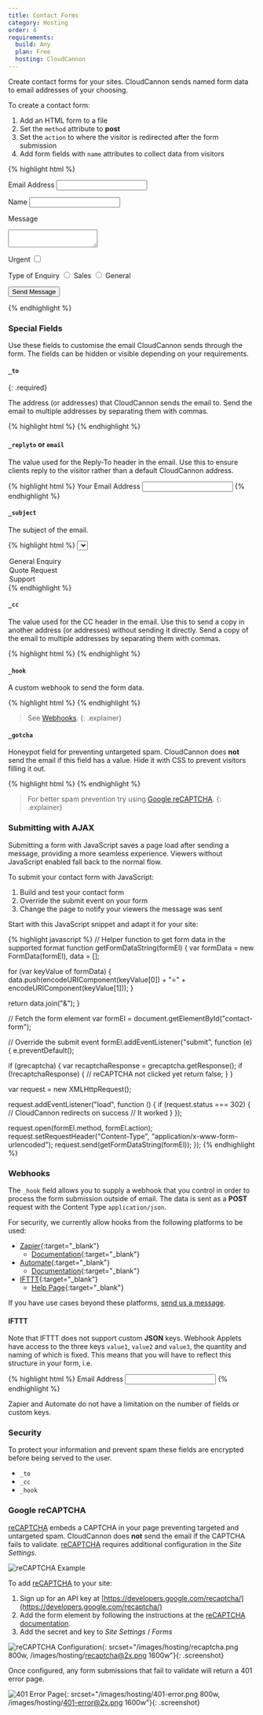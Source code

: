 ```yaml
---
title: Contact Forms
category: Hosting
order: 4
requirements:
  build: Any
  plan: Free
  hosting: CloudCannon
---
```


Create contact forms for your sites. CloudCannon sends named form data to email addresses of your choosing.

To create a contact form:

1. Add an HTML form to a file
2. Set the `method` attribute to **post**
3. Set the `action` to where the visitor is redirected after the form submission
4. Add form fields with `name` attributes to collect data from visitors

{% highlight html %}
<form method="post" action="/success.html">
  <label>Email Address</label>
  <input type="text" name="email">

  <label>Name</label>
  <input type="text" name="name">

  <label>Message</label>
  <textarea name="message"></textarea>

  <label>Urgent</label>
  <input type="checkbox" name="urgent">

  <label>Type of Enquiry</label>
  <input type="radio" name="_subject" value="Sales Enquiry"> Sales
  <input type="radio" name="_subject" value="General Enquiry"> General

  <input type="hidden" name="_to" value="sales@example.com,support@example.com">
  <input type="hidden" name="_cc" value="sales.tracker@example.com">
  <input type="hidden" name="_hook" value="https://hooks.zapier.com/hooks/catch/1234567/abcdef/">
  <input type="text" name="_gotcha" style="display: none;">

  <input type="submit" value="Send Message">
</form>
{% endhighlight %}


### Special Fields

Use these fields to customise the email CloudCannon sends through the form. The fields can be hidden or visible depending on your requirements.

#### `_to`
{: .required}

The address (or addresses) that CloudCannon sends the email to.
Send the email to multiple addresses by separating them with commas.

{% highlight html %}
<input type="hidden" name="_to" value="contact@example.com">
{% endhighlight %}

#### `_replyto` or `email`

The value used for the Reply-To header in the email.
Use this to ensure clients reply to the visitor rather than a default CloudCannon address.

{% highlight html %}
<label>
  Your Email Address
  <input type="text" name="_replyto">
 </label>
{% endhighlight %}

#### `_subject`

The subject of the email.

{% highlight html %}
<select name="_subject">
  <option>General Enquiry</option>
  <option>Quote Request</option>
  <option>Support</option>
</select>
{% endhighlight %}

#### `_cc`

The value used for the CC header in the email.
Use this to send a copy in another address (or addresses) without sending it directly.
Send a copy of the email to multiple addresses by separating them with commas.

{% highlight html %}
<input type="hidden" name="_cc" value="contact@example.com">
{% endhighlight %}

#### `_hook`

A custom webhook to send the form data.

{% highlight html %}
<input type="hidden" name="_hook" value="https://hooks.zapier.com/hooks/catch/1234567/abcdef/">
{% endhighlight %}

> See [Webhooks](#webhooks).
{: .explainer}

#### `_gotcha`

Honeypot field for preventing untargeted spam.
CloudCannon does **not** send the email if this field has a value.
Hide it with CSS to prevent visitors filling it out.

{% highlight html %}
<input type="text" name="_gotcha" style="display: none;">
{% endhighlight %}

> For better spam prevention try using [Google reCAPTCHA](#google-recaptcha).
{: .explainer}

### Submitting with AJAX

Submitting a form with JavaScript saves a page load after sending a message, providing a more seamless experience.
Viewers without JavaScript enabled fall back to the normal flow.

To submit your contact form with JavaScript:

1. Build and test your contact form
2. Override the submit event on your form
3. Change the page to notify your viewers the message was sent

Start with this JavaScript snippet and adapt it for your site:

{% highlight javascript %}
// Helper function to get form data in the supported format
function getFormDataString(formEl) {
  var formData = new FormData(formEl),
      data = [];

  for (var keyValue of formData) {
    data.push(encodeURIComponent(keyValue[0]) + "=" + encodeURIComponent(keyValue[1]));
  }

  return data.join("&");
}

// Fetch the form element
var formEl = document.getElementById("contact-form");

// Override the submit event
formEl.addEventListener("submit", function (e) {
  e.preventDefault();

  if (grecaptcha) {
    var recaptchaResponse = grecaptcha.getResponse();
    if (!recaptchaResponse) { // reCAPTCHA not clicked yet
      return false;
    }
  }

  var request = new XMLHttpRequest();

  request.addEventListener("load", function () {
    if (request.status === 302) { // CloudCannon redirects on success
      // It worked
    }
  });

  request.open(formEl.method, formEl.action);
  request.setRequestHeader("Content-Type", "application/x-www-form-urlencoded");
  request.send(getFormDataString(formEl));
});
{% endhighlight %}

### Webhooks

The `_hook` field allows you to supply a webhook that you control in order to process the form submission outside of email.
The data is sent as a **POST** request with the Content Type `application/json`.

For security, we currently allow hooks from the following platforms to be used:
- [Zapier](https://zapier.com/){:target="_blank"}
    - [Documentation](https://zapier.com/help/webhooks/){:target="_blank"}
- [Automate](https://automate.io/){:target="_blank"}
    - [Documentation](https://docs.automate.io/apps/webhooks){:target="_blank"}
- [IFTTT](https://ifttt.com/){:target="_blank"}
    - [Help Page](https://help.ifttt.com/hc/en-us/articles/115010230347-The-Webhooks-Service){:target="_blank"}

If you have use cases beyond these platforms, [send us a message](https://cloudcannon.com/contact/).

#### IFTTT

Note that IFTTT does not support custom **JSON** keys. Webhook Applets have access to the three keys `value1`, `value2` and `value3`, the quantity and naming of which is fixed. This means that you will have to reflect this structure in your form, i.e.

{% highlight html %}
<label>Email Address</label>
<input type="email" name="value1">
{% endhighlight %}

Zapier and Automate do not have a limitation on the number of fields or custom keys.

### Security

To protect your information and prevent spam these fields are encrypted before being served to the user.

+ `_to`
+ `_cc`
+ `_hook`

### Google reCAPTCHA

[reCAPTCHA](https://developers.google.com/recaptcha/) embeds a CAPTCHA in your page preventing targeted and untargeted spam.
CloudCannon does **not** send the email if the CAPTCHA fails to validate.
[reCAPTCHA](https://developers.google.com/recaptcha/) requires additional configuration in the *Site Settings*.

![reCAPTCHA Example](/images/hosting/captcha.gif)

To add [reCAPTCHA](https://developers.google.com/recaptcha/) to your site:

1. Sign up for an API key at [https://developers.google.com/recaptcha/](https://developers.google.com/recaptcha/)
2. Add the form element by following the instructions at the [reCAPTCHA documentation](https://developers.google.com/recaptcha/docs/display).
3. Add the secret and key to *Site Settings* / *Forms*

![reCAPTCHA Configuration](/images/hosting/recaptcha.png){: srcset="/images/hosting/recaptcha.png 800w, /images/hosting/recaptcha@2x.png 1600w"}{: .screenshot}

Once configured, any form submissions that fail to validate will return a 401 error page.

![401 Error Page](/images/hosting/401-error.png){: srcset="/images/hosting/401-error.png 800w, /images/hosting/401-error@2x.png 1600w"}{: .screenshot}